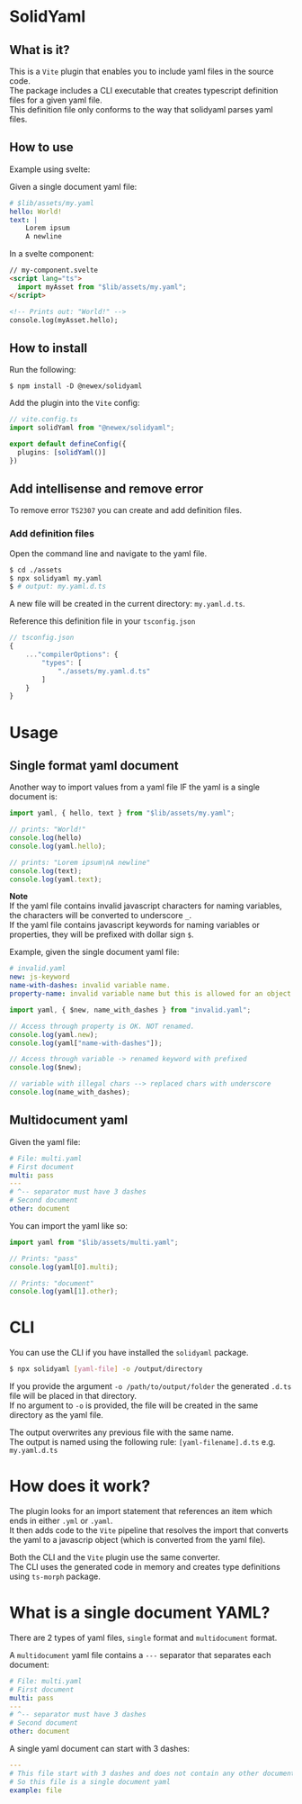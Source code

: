 # SolidYaml

## What is it?
This is a `Vite` plugin that enables you to include yaml files in the source code.  
The package includes a CLI executable that creates typescript definition files for a given yaml file.  
This definition file only conforms to the way that solidyaml parses yaml files.

## How to use
Example using svelte:

Given a single document yaml file:

```yaml
# $lib/assets/my.yaml
hello: World!
text: |
    Lorem ipsum
    A newline
```

In a svelte component:

```html
// my-component.svelte
<script lang="ts">
  import myAsset from "$lib/assets/my.yaml";
</script>

<!-- Prints out: "World!" -->
console.log(myAsset.hello);
```


## How to install
Run the following:

```console
$ npm install -D @newex/solidyaml
```

Add the plugin into the `Vite` config:

```typescript
// vite.config.ts
import solidYaml from "@newex/solidyaml";

export default defineConfig({
  plugins: [solidYaml()]
})
```

## Add intellisense and remove error

To remove error `TS2307` you can create and add definition files.

### Add definition files
Open the command line and navigate to the yaml file.

``` bash
$ cd ./assets
$ npx solidyaml my.yaml
$ # output: my.yaml.d.ts
```

A new file will be created in the current directory: `my.yaml.d.ts`.

Reference this definition file in your `tsconfig.json`

``` typescript
// tsconfig.json
{
    ..."compilerOptions": {
        "types": [
            "./assets/my.yaml.d.ts"
        ]
    }
}
```

# Usage

## Single format yaml document
Another way to import values from a yaml file IF the yaml is a single document is:

```typescript
import yaml, { hello, text } from "$lib/assets/my.yaml";

// prints: "World!"
console.log(hello)
console.log(yaml.hello);

// prints: "Lorem ipsum\nA newline"
console.log(text);
console.log(yaml.text);

```

**Note**  
If the yaml file contains invalid javascript characters for naming variables, the characters will be converted to underscore `_`.  
If the yaml file contains javascript keywords for naming variables or properties, they will be prefixed with dollar sign `$`.

Example, given the single document yaml file:  

```yaml
# invalid.yaml
new: js-keyword
name-with-dashes: invalid variable name.
property-name: invalid variable name but this is allowed for an object property name.
```

```typescript
import yaml, { $new, name_with_dashes } from "invalid.yaml";

// Access through property is OK. NOT renamed.
console.log(yaml.new);
console.log(yaml["name-with-dashes"]);

// Access through variable -> renamed keyword with prefixed
console.log($new);

// variable with illegal chars --> replaced chars with underscore
console.log(name_with_dashes);
```


## Multidocument yaml
Given the yaml file:
```yaml
# File: multi.yaml
# First document
multi: pass
---
# ^-- separator must have 3 dashes
# Second document
other: document
```

You can import the yaml like so:

```typescript
import yaml from "$lib/assets/multi.yaml";

// Prints: "pass"
console.log(yaml[0].multi);

// Prints: "document"
console.log(yaml[1].other);
```

# CLI

You can use the CLI if you have installed the `solidyaml` package.

```bash
$ npx solidyaml [yaml-file] -o /output/directory
```

If you provide the argument `-o /path/to/output/folder` the generated `.d.ts` file will be placed in that directory.  
If no argument to `-o` is provided, the file will be created in the same directory as the yaml file.

The output overwrites any previous file with the same name.  
The output is named using the following rule: `[yaml-filename].d.ts` e.g. `my.yaml.d.ts`


# How does it work?
The plugin looks for an import statement that references an item which ends in either `.yml` or `.yaml`.  
It then adds code to the `Vite` pipeline that resolves the import that converts the yaml to a javascrip object (which is converted from the yaml file).

Both the CLI and the `Vite` plugin use the same converter.  
The CLI uses the generated code in memory and creates type definitions using `ts-morph` package.


# What is a single document YAML?
There are 2 types of yaml files, `single` format and `multidocument` format.

A `multidocument` yaml file contains a `---` separator that separates each document:

```yaml
# File: multi.yaml
# First document
multi: pass
---
# ^-- separator must have 3 dashes
# Second document
other: document
```

A single yaml document can start with 3 dashes:

```yaml
---
# This file start with 3 dashes and does not contain any other documents.
# So this file is a single document yaml
example: file
```